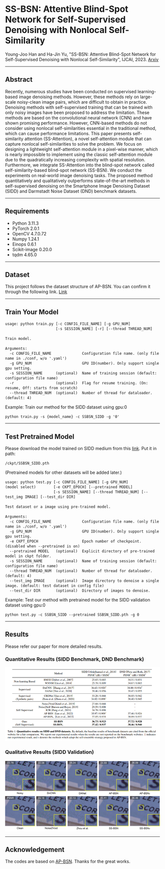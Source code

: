 # SS-BSN: Attentive Blind-Spot Network for Self-Supervised Denoising with Nonlocal Self-Similarity
Young-Joo Han and Ha-Jin Yu, "SS-BSN: Attentive Blind-Spot Network for Self-Supervised Denoising with Nonlocal Self-Similarity", IJCAI, 2023. [Arxiv](https://arxiv.org/abs/2305.09890)

---
## Abstract
Recently, numerous studies have been conducted on supervised learning-based image denoising methods. However, these methods rely on large-scale noisy-clean image pairs, which are difficult to obtain in practice. Denoising methods with self-supervised training that can be trained with only noisy images have been proposed to address the limitation. These methods are based on the convolutional neural network (CNN) and have shown promising performance. However, CNN-based methods do not consider using nonlocal self-similarities essential in the traditional method, which can cause performance limitations. This paper presents self-similarity attention (SS-Attention), a novel self-attention module that can capture nonlocal self-similarities to solve the problem. We focus on designing a lightweight self-attention module in a pixel-wise manner, which is nearly impossible to implement using the classic self-attention module due to the quadratically increasing complexity with spatial resolution. Furthermore, we integrate SS-Attention into the blind-spot network called self-similarity-based blind-spot network (SS-BSN). We conduct the experiments on real-world image denoising tasks. The proposed method quantitatively and qualitatively outperforms state-of-the-art methods in self-supervised denoising on the Smartphone Image Denoising Dataset (SIDD) and Darmstadt Noise Dataset (DND) benchmark datasets.

----
## Requirements
- Python 3.11.3
- PyTorch 2.0.1
- OpenCV 4.7.0.72
- Numpy 1.24.1
- Einops 0.6.1
- Scikit-image 0.20.0
- tqdm 4.65.0

---
## Dataset
This project follows the dataset structure of AP-BSN. You can confirm it through the following link. [Link](https://github.com/wooseoklee4/AP-BSN/blob/master/src/datahandler/prepare_dataset.md)

---
## Train Your Model
```
usage: python train.py [-c CONFIG_FILE_NAME] [-g GPU_NUM] 
                       [-s SESSION_NAME] [-r] [--thread THREAD_NUM]

Train model.

Arguments:      
  -c CONFIG_FILE_NAME              Configuration file name. (only file name in ./conf, w/o '.yaml') 
  -g GPU_NUM                       GPU ID(number). Only support single gpu setting.
  -s SESSION_NAME      (optional)  Name of training session (default: configuration file name)
  -r                   (optional)  Flag for resume training. (On: resume, Off: starts from scratch)
  --thread THREAD_NUM  (optional)  Number of thread for dataloader. (default: 4)
```


Example: Train our method for the SIDD dataset using gpu:0
```
python train.py -s {model_name} -c SSBSN_SIDD -g '0'
```

---
## Test Pretrained Model
Please download the model trained on SIDD medium from this [link](https://drive.google.com/file/d/1nZ-bc-4H8DtTj6LDN-vQrTowcaUqYDpn/view?usp=share_link). Put it in path:
```
/ckpt/SSBSN_SIDD.pth
```


(Pretrained models for other datasets will be added later.)

```
usage: python test.py [-c CONFIG_FILE_NAME] [-g GPU_NUM] 
(model select)        [-e CKPT_EPOCH] [--pretrained MODEL] 
                      [-s SESSION_NAME] [--thread THREAD_NUM] [--test_img IMAGE] [--test_dir DIR]

Test dataset or a image using pre-trained model.

Arguments:      
  -c CONFIG_FILE_NAME              Configuration file name. (only file name in ./conf, w/o '.yaml') 
  -g GPU_NUM                       GPU ID(number). Only support single gpu setting.
  -e CKPT_EPOCH                    Epoch number of checkpoint. (disabled when --pretrained is on)
  --pretrained MODEL   (optional)  Explicit directory of pre-trained model in ckpt folder.
  -s SESSION_NAME      (optional)  Name of training session (default: configuration file name)
  --thread THREAD_NUM  (optional)  Number of thread for dataloader. (default: 4)
  --test_img IMAGE     (optional)  Image directory to denoise a single image. (default: test dataset in config file)
  --test_dir DIR       (optional)  Directory of images to denoise.
```

Example: Test our method with pretrained model for the SIDD validation dataset using gpu:0
```
python test.py -c SSBSN_SIDD --pretrained SSBSN_SIDD.pth -g 0
```

---
## Results
Please refer our paper for more detailed results.

### Quantitative Results (SIDD Benchmark, DND Benchmark)
![results on SIDD benchmark, DND benchamrk](./figs/table.png)

### Qualitative Results (SIDD Validation)
![results on SIDD val](./figs/result.png)


---
## Acknowledgement

The codes are based on [AP-BSN](https://github.com/wooseoklee4/AP-BSN). Thanks for the great works.

